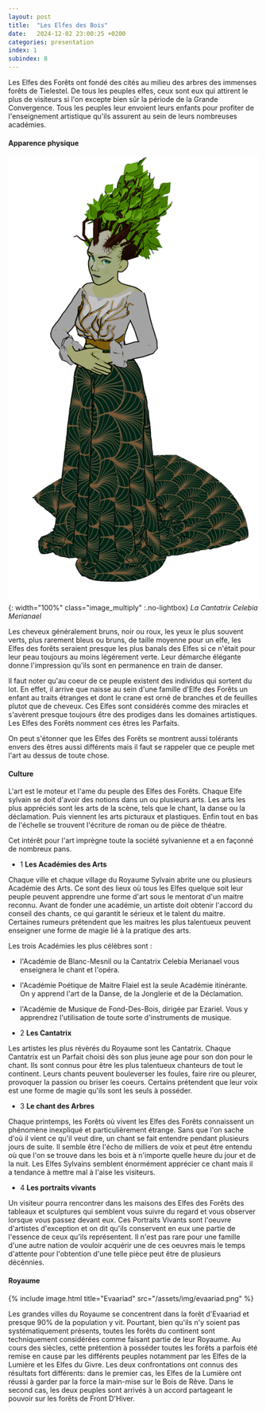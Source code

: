 ```yaml
---
layout: post
title:  "Les Elfes des Bois"
date:   2024-12-02 23:00:25 +0200
categories: presentation
index: 1
subindex: 8
---
```


 Les Elfes des Forêts ont fondé des cités au milieu des arbres des immenses forêts de Tielestel. De tous les peuples elfes, ceux sont eux qui attirent le plus de visiteurs si l'on excepte bien sûr la période de la Grande Convergence. Tous les peuples leur envoient leurs enfants pour profiter de l'enseignement artistique qu'ils assurent au sein de leurs nombreuses académies.


#### Apparence physique

![image](/assets/img/sylvian2.png){: width="100%" class="image_multiply" :.no-lightbox} *La Cantatrix Celebia Merianael*

Les cheveux généralement bruns, noir ou roux, les yeux le plus souvent verts, plus rarement bleus ou bruns, de taille moyenne pour un elfe, les Elfes des forêts seraient presque les plus banals des Elfes si ce n'était pour leur peau toujours au moins légérement verte. Leur démarche élégante donne l'impression qu'ils sont en permanence en train de danser. 

Il faut noter qu'au coeur de ce peuple existent des individus qui sortent du lot. En effet, il arrive que naisse au sein d'une famille d'Elfe des Forêts un enfant au traits étranges et dont le crane est orné de branches et de feuilles plutot que de cheveux. Ces Elfes sont considérés comme des miracles et s'avèrent presque toujours être des prodiges dans les domaines artistiques. Les Elfes des Forêts nomment ces êtres les Parfaits.

On peut s'étonner que les Elfes des Forêts se montrent aussi tolérants envers des êtres aussi différents mais il faut se rappeler que ce peuple met l'art au dessus de toute chose. 

#### Culture

L'art est le moteur et l'ame du peuple des Elfes des Forêts. Chaque Elfe sylvain se doit d'avoir des notions dans un ou plusieurs arts. Les arts les plus appréciés sont les arts de la scène, tels que le chant, la danse ou la déclamation. Puis viennent les arts picturaux et plastiques. Enfin tout en bas de l'échelle se trouvent l'écriture de roman ou de pièce de théatre. 

Cet intérêt pour l'art imprègne toute la société sylvanienne et a en façonné de nombreux pans.

- 1 __Les Académies des Arts__

Chaque ville et chaque village du Royaume Sylvain abrite une ou plusieurs Académie des Arts. Ce sont des lieux où tous les Elfes quelque soit leur peuple peuvent apprendre une forme d'art sous le mentorat d'un maitre reconnu. Avant de fonder une académie, un artiste doit obtenir l'accord du conseil des chants, ce qui garantit le sérieux et le talent du maitre. Certaines rumeurs prétendent que les maitres les plus talentueux peuvent enseigner une forme de magie lié à la pratique des arts.

Les trois Académies les plus célèbres sont :

- l'Académie de Blanc-Mesnil ou la Cantatrix Celebia Merianael vous enseignera le chant et l'opéra. 
- l'Académie Poétique de Maitre Flaiel est la seule Académie itinérante. On y apprend l'art de la Danse, de la Jonglerie et de la Déclamation.  
- l'Académie de Musique de Fond-Des-Bois, dirigée par Ezariel. Vous y apprendrez l'utilisation de toute sorte d'instruments de musique.

- 2 __Les Cantatrix__

Les artistes les plus révèrés du Royaume sont les Cantatrix. Chaque Cantatrix est un Parfait choisi dès son plus jeune age pour son don pour le chant. Ils sont connus pour être les plus talentueux chanteurs de tout le continent. Leurs chants peuvent bouleverser les foules, faire rire ou pleurer, provoquer la passion ou briser les coeurs. Certains prétendent que leur voix est une forme de magie qu'ils sont les seuls à posséder. 

- 3 __Le chant des Arbres__

Chaque printemps, les Forêts où vivent les Elfes des Forêts connaissent un phénomène inexpliqué et particulièrement étrange. Sans que l'on sache d'où il vient ce qu'il veut dire, un chant se fait entendre pendant plusieurs jours de suite. Il semble être l'écho de milliers de voix et peut être entendu où que l'on se trouve dans les bois et à n'importe quelle heure du jour et de la nuit. Les Elfes Sylvains semblent énormément apprécier ce chant mais il a tendance à mettre mal à l'aise les visiteurs. 

- 4 __Les portraits vivants__

Un visiteur pourra rencontrer dans les maisons des Elfes des Forêts des tableaux et sculptures qui semblent vous suivre du regard et vous observer lorsque vous passez devant eux. Ces Portraits Vivants sont l'oeuvre d'artistes d'exception et on dit qu'ils conservent en eux une partie de l'essence de ceux qu'ils représentent. Il n'est pas rare pour une famille d'une autre nation de vouloir acquérir une de ces oeuvres mais le temps d'attente pour l'obtention d'une telle pièce peut être de plusieurs décénnies.


#### Royaume

{% include image.html title="Evaariad" src="/assets/img/evaariad.png" %}

 Les grandes villes du Royaume se concentrent dans la forêt d'Evaariad et presque 90% de la population y vit. Pourtant, bien qu'ils n'y soient pas systématiquement présents, toutes les forêts du continent sont techniquement considérées comme faisant partie de leur Royaume. Au cours des siècles, cette prétention à posséder toutes les forêts a parfois été remise en cause par les différents peuples notamment par les Elfes de la Lumière et les Elfes du Givre. Les deux confrontations ont connus des résultats fort différents: dans le premier cas, les Elfes de la Lumière ont réussi à garder par la force la main-mise sur le Bois de Rêve. Dans le second cas, les deux peuples sont arrivés à un accord partageant le pouvoir sur les forêts de Front D'Hiver.